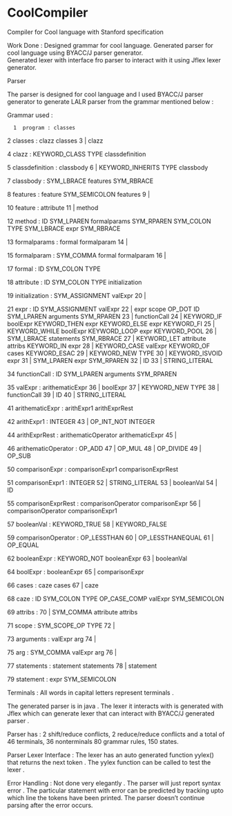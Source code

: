 # CoolCompiler
Compiler for Cool language with Stanford specification


Work Done : 
Designed grammar for cool language.
Generated parser for cool language using BYACC/J parser generator.  
Generated lexer with interface fro parser to interact with it using Jflex lexer generator.

Parser

The parser is designed for cool language and I used BYACC/J parser generator to generate LALR parser from the grammar mentioned below :

Grammar used : 

      1  program : classes

   2  classes : clazz classes
   3          | clazz

   4  clazz : KEYWORD_CLASS TYPE classdefinition

   5  classdefinition : classbody
   6                  | KEYWORD_INHERITS TYPE classbody

   7  classbody : SYM_LBRACE features SYM_RBRACE

   8  features : feature SYM_SEMICOLON features
   9           |

  10  feature : attribute
  11          | method

  12  method : ID SYM_LPAREN formalparams SYM_RPAREN SYM_COLON TYPE SYM_LBRACE expr SYM_RBRACE

  13  formalparams : formal formalparam
  14               |

  15  formalparam : SYM_COMMA formal formalparam
  16              |

  17  formal : ID SYM_COLON TYPE

  18  attribute : ID SYM_COLON TYPE initialization

  19  initialization : SYM_ASSIGNMENT valExpr
  20                 |

  21  expr : ID SYM_ASSIGNMENT valExpr
  22       | expr scope OP_DOT ID SYM_LPAREN arguments SYM_RPAREN
  23       | functionCall
  24       | KEYWORD_IF boolExpr KEYWORD_THEN expr KEYWORD_ELSE expr KEYWORD_FI
  25       | KEYWORD_WHILE boolExpr KEYWORD_LOOP expr KEYWORD_POOL
  26       | SYM_LBRACE statements SYM_RBRACE
  27       | KEYWORD_LET attribute attribs KEYWORD_IN expr
  28       | KEYWORD_CASE valExpr KEYWORD_OF cases KEYWORD_ESAC
  29       | KEYWORD_NEW TYPE
  30       | KEYWORD_ISVOID expr
  31       | SYM_LPAREN expr SYM_RPAREN
  32       | ID
  33       | STRING_LITERAL

  34  functionCall : ID SYM_LPAREN arguments SYM_RPAREN

  35  valExpr : arithematicExpr
  36          | boolExpr
  37          | KEYWORD_NEW TYPE
  38          | functionCall
  39          | ID
  40          | STRING_LITERAL

  41  arithematicExpr : arithExpr1 arithExprRest

  42  arithExpr1 : INTEGER
  43             | OP_INT_NOT INTEGER

  44  arithExprRest : arithematicOperator arithematicExpr
  45                |

  46  arithematicOperator : OP_ADD
  47                      | OP_MUL
  48                      | OP_DIVIDE
  49                      | OP_SUB

  50  comparisonExpr : comparisonExpr1 comparisonExprRest

  51  comparisonExpr1 : INTEGER
  52                  | STRING_LITERAL
  53                  | booleanVal
  54                  | ID

  55  comparisonExprRest : comparisonOperator comparisonExpr
  56                     | comparisonOperator comparisonExpr1

  57  booleanVal : KEYWORD_TRUE
  58             | KEYWORD_FALSE

  59  comparisonOperator : OP_LESSTHAN
  60                     | OP_LESSTHANEQUAL
  61                     | OP_EQUAL

  62  booleanExpr : KEYWORD_NOT booleanExpr
  63              | booleanVal

  64  boolExpr : booleanExpr
  65           | comparisonExpr

  66  cases : caze cases
  67        | caze

  68  caze : ID SYM_COLON TYPE OP_CASE_COMP valExpr SYM_SEMICOLON

  69  attribs :
  70          | SYM_COMMA attribute attribs

  71  scope : SYM_SCOPE_OP TYPE
  72        |

  73  arguments : valExpr arg
  74            |

  75  arg : SYM_COMMA valExpr arg
  76      |

  77  statements : statement statements
  78             | statement

  79  statement : expr SYM_SEMICOLON

Terminals : All words in capital letters represent terminals . 

The generated parser is in java . The lexer it interacts with is generated with Jflex which can generate lexer that can interact with BYACC/J generated parser .

Parser has :
2 shift/reduce conflicts, 2 reduce/reduce conflicts and a total of 
46 terminals,
36 nonterminals
80 grammar rules, 
150 states.

Parser Lexer Interface : 
 The lexer has an auto generated function yylex() that returns the next token . The yylex function can be called to test the lexer . 

Error Handling : 
Not done very elegantly . The parser will just report syntax error . The particular statement with error can be predicted by tracking upto which line the tokens have been printed. The parser doesn’t continue parsing after the error occurs.   

